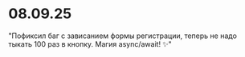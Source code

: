 # 08.09.25

"Пофиксил баг с зависанием формы регистрации, теперь не надо тыкать 100 раз в кнопку. Магия async/await! ✨"
